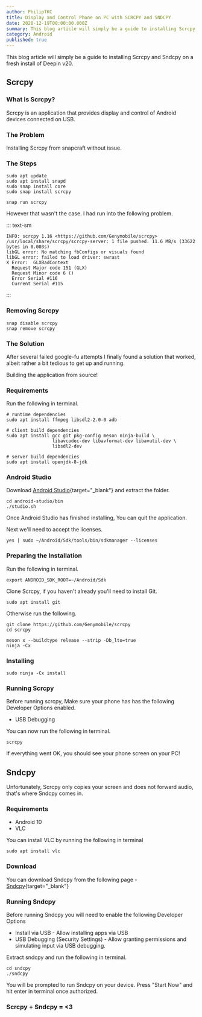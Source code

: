 ```yaml
---
author: PhilipTKC
title: Display and Control Phone on PC with SCRCPY and SNDCPY
date: 2020-12-19T00:00:00.000Z
summary: This blog article will simply be a guide to installing Scrcpy and Sndcpy on a fresh install of Deepin v20. Scrcpy is an application that provides display and control of Android devices connected on USB.
category: Android
published: true
---
```


This blog article will simply be a guide to installing Scrcpy and Sndcpy on a fresh install of Deepin v20.

## Scrcpy

### What is Scrcpy?

Scrcpy is an application that provides display and control of Android devices connected on USB.


### The Problem

Installing Scrcpy from snapcraft without issue.

### The Steps

```
sudo apt update
sudo apt install snapd
sudo snap install core
sudo snap install scrcpy
```

```
snap run scrcpy
```

However that wasn't the case. I had run into the following problem.

::: text-sm
```
INFO: scrcpy 1.16 <https://github.com/Genymobile/scrcpy>
/usr/local/share/scrcpy/scrcpy-server: 1 file pushed. 11.6 MB/s (33622 bytes in 0.003s)
libGL error: No matching fbConfigs or visuals found
libGL error: failed to load driver: swrast
X Error:  GLXBadContext
  Request Major code 151 (GLX)
  Request Minor code 6 ()
  Error Serial #116
  Current Serial #115
```
:::

### Removing Scrcpy

```
snap disable scrcpy
snap remove scrcpy
```

### The Solution

After several failed google-fu attempts I finally found a solution that worked, albeit rather a bit tedious to get up and running.

Building the application from source!

### Requirements

Run the following in terminal.

```
# runtime dependencies
sudo apt install ffmpeg libsdl2-2.0-0 adb

# client build dependencies
sudo apt install gcc git pkg-config meson ninja-build \
                 libavcodec-dev libavformat-dev libavutil-dev \
                 libsdl2-dev

# server build dependencies
sudo apt install openjdk-8-jdk
```

### Android Studio

Download [Android Studio](https://developer.android.com/studio){target="_blank"} and extract the folder.

```
cd android-studio/bin
./studio.sh
```

Once Android Studio has finished installing, You can quit the application.

Next we'll need to accept the licenses.

```
yes | sudo ~/Android/Sdk/tools/bin/sdkmanager --licenses
```

### Preparing the Installation

Run the following in terminal.

```
export ANDROID_SDK_ROOT=~/Android/Sdk
```

Clone Scrcpy, if you haven't already you'll need to install Git.

```
sudo apt install git
```

Otherwise run the following.

```
git clone https://github.com/Genymobile/scrcpy
cd scrcpy

meson x --buildtype release --strip -Db_lto=true
ninja -Cx
```

### Installing

```
sudo ninja -Cx install 
```

### Running Scrcpy

Before running scrcpy, Make sure your phone has has the following Developer Options enabled.

- USB Debugging

You can now run the following in terminal.

```
scrcpy
```

If everything went OK, you should see your phone screen on your PC!

## Sndcpy

Unfortunately, Scrcpy only copies your screen and does not forward audio, that's where Sndcpy comes in.

### Requirements

- Android 10
- VLC

You can install VLC by running the following in terminal

```
sudo apt install vlc
```

### Download

You can download Sndcpy from the following page - [Sndcpy](https://github.com/rom1v/sndcpy/releases){target="_blank"}

### Running Sndcpy

Before running Sndcpy you will need to enable the following Developer Options

- Install via USB - Allow installing apps via USB
- USB Debugging (Security Settings) - Allow granting permissions and simulating input via USB debugging.

Extract sndcpy and run the following in terminal.

```
cd sndcpy
./sndcpy
```

You will be prompted to run Sndcpy on your device. Press "Start Now" and hit enter in terminal once authorized.

### Scrcpy + Sndcpy = <3

